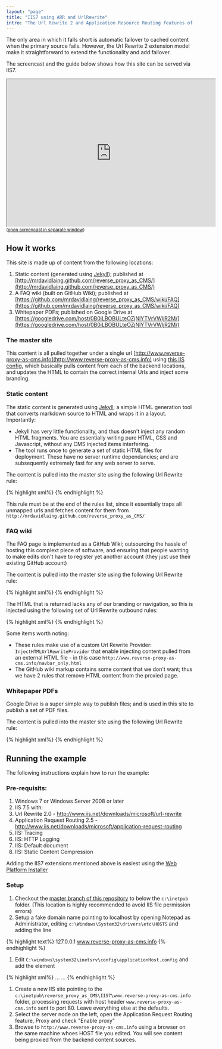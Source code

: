 ```yaml
---
layout: "page"
title: "IIS7 using ARR and UrlRewrite"
intro: "The Url Rewrite 2 and Application Resource Routing features of IIS7+ make it a credible reverse proxy."
---
```


The only area in which it falls short is automatic failover to cached content when the primary source fails.
However, the Url Rewrite 2 extension model make it straightforward to extend the functionality and add failover.

The screencast and the guide below shows how this site can be served via IIS7.

<iframe src="https://cityindex.viewscreencasts.com/embed/2a77b29eeff04af19f2fa02c876758dc" width="560" height="395" seamless="true">Your browser does not seem to handle frames properly.  Watch the screencast <a href="https://cityindex.viewscreencasts.com/2a77b29eeff04af19f2fa02c876758dc">here</a></iframe>
<small>(<a href="https://cityindex.viewscreencasts.com/2a77b29eeff04af19f2fa02c876758dc" target="_blank">open screencast in separate window</a>)</small>

## How it works

This site is made up of content from the following locations:

1. Static content (generated using [Jekyll](http://jekyllrb.com/)); published at [http://mrdavidlaing.github.com/reverse_proxy_as_CMS/](http://mrdavidlaing.github.com/reverse_proxy_as_CMS/)
1. A FAQ wiki (built on GitHub Wiki); published at [https://github.com/mrdavidlaing/reverse_proxy_as_CMS/wiki/FAQ](https://github.com/mrdavidlaing/reverse_proxy_as_CMS/wiki/FAQ)
1. Whitepaper PDFs; published on Google Drive at [https://googledrive.com/host/0B0iLBOBULteOZjNlYTVrVWljR2M/](https://googledrive.com/host/0B0iLBOBULteOZjNlYTVrVWljR2M/)

### The master site
This content is all pulled together under a single url [http://www.reverse-proxy-as-cms.info](http://www.reverse-proxy-as-cms.info) using [this IIS config](https://github.com/mrdavidlaing/reverse_proxy_as_CMS/blob/master/IIS7/www.reverse-proxy-as-cms.info/Web.config), which basically pulls content from each of the backend locations, and updates the HTML to contain the correct internal Urls and inject some branding.

### Static content
The static content is generated using [Jekyll](http://jekyllrb.com/); a simple HTML generation tool that converts markdown source to HTML and wraps it in a layout.  Importantly:

* Jekyll has very little functionality, and thus doesn't inject any random HTML fragments.  You are essentially writing pure HTML, CSS and Javascript, without any CMS injected items interfering.
* The tool runs once to generate a set of static HTML files for deployment. These have no server runtime dependancies; and are subsequently extremely fast for any web server to serve.

The content is pulled into the master site using the following Url Rewrite rule:

{% highlight xml%}
  <rule name="Route the http requests for /" stopProcessing="true">
    <match url="^(.*)" />
    <conditions logicalGrouping="MatchAll" trackAllCaptures="false" />
    <action type="Rewrite" url="http://mrdavidlaing.github.com/reverse_proxy_as_CMS/{R:1}" logRewrittenUrl="true" />
    <serverVariables>
      <set name="HTTP_ACCEPT_ENCODING" value="" />
    </serverVariables>
  </rule>
{% endhighlight %}

This rule must be at the end of the rules list, since it essentially traps all unmapped urls and fetches content for them from `http://mrdavidlaing.github.com/reverse_proxy_as_CMS/`

### FAQ wiki
The FAQ page is implemented as a GitHub Wiki; outsourcing the hassle of hosting this complext piece of software, and ensuring that people wanting to make edits don't have to register yet another account (they just use their existing GitHub account)

The content is pulled into the master site using the following Url Rewrite rule:

{% highlight xml%}
<rule name="Route the http requests for /wiki to GitHub wiki" stopProcessing="true">
  <match url="^/?wiki(.*)" />
  <conditions logicalGrouping="MatchAll" trackAllCaptures="false" />
  <action type="Rewrite" url="https://github.com/mrdavidlaing/reverse_proxy_as_CMS/wiki{R:1}" logRewrittenUrl="true" />
  <serverVariables>
  	<set name="HTTP_ACCEPT_ENCODING" value="" />
  </serverVariables>
</rule>
{% endhighlight %}

The HTML that is returned lacks any of our branding or navigation, so this is injected using the following set of Url Rewrite outbound rules:

{% highlight xml%}
<rule name="Replace Github Wiki nav with our nav" preCondition="IsHTML" enabled="true">
  <match pattern="&lt;div class=&quot;header(\s|.)*&lt;div class=&quot;tabnav&quot;&gt;" />
  <action type="Rewrite" value="{InjectHTMLUrlRewriteProvider:http://www.reverse-proxy-as-cms.info/navbar_only.html} &lt;div class=&quot;tabnav&quot;&gt;" /> 
</rule>
<rule name="Fix Github Wiki wrapper hack" preCondition="IsHTML" enabled="true">
  <match pattern="&lt;div id=&quot;wrapper&quot;" />
  <action type="Rewrite" value="&lt;div id=&quot;wrapper&quot; style=&quot;min-height:auto; margin-bottom:auto;&quot;" /> 
</rule>
<rule name="Replace Github Wiki footer" preCondition="IsHTML" enabled="true">
  <match pattern="&lt;!-- footer --&gt;(\s|.)*&lt;!-- /.#footer --&gt;" />
  <action type="Rewrite" value="&lt;!-- footer removed --&gt;" /> 
</rule>
{% endhighlight %}

Some items worth noting:

* These rules make use of a custom Url Rewrite Provider: `InjectHTMLUrlRewriteProvider` that enable injecting content pulled from an external HTML file - in this case `http://www.reverse-proxy-as-cms.info/navbar_only.html`
* The GitHub wiki markup contains some content that we don't want; thus we have 2 rules that remove HTML content from the proxied page.

### Whitepaper PDFs
Google Drive is a super simple way to publish files; and is used in this site to publish a set of PDF files.

The content is pulled into the master site using the following Url Rewrite rule:

{% highlight xml%}
<rule name="Route the http requests for /whitepapers" stopProcessing="true">
  <match url="^/?whitepapers/(.*)" />
  <conditions logicalGrouping="MatchAll" trackAllCaptures="false" />
  <action type="Rewrite" url="https://googledrive.com/host/0B0iLBOBULteOZjNlYTVrVWljR2M/{R:1}" logRewrittenUrl="true" />
  <serverVariables>
  	<set name="HTTP_ACCEPT_ENCODING" value="" />
  </serverVariables>
</rule>
{% endhighlight %}


## Running the example
The following instructions explain how to run the example:

### Pre-requisits:

1.  Windows 7 or Windows Server 2008 or later
1.  IIS 7.5 with:
  1. Url Rewrite 2.0 - http://www.iis.net/downloads/microsoft/url-rewrite
  1. Application Request Routing 2.5 - http://www.iis.net/downloads/microsoft/application-request-routing 
  1. IIS: Tracing
  1. IIS: HTTP Logging
  1. IIS: Default document
  1. IIS: Static Content Compression
  
Adding the IIS7 extensions mentioned above is easiest using the [Web Platform Installer](http://www.microsoft.com/web/downloads/platform.aspx)

### Setup

1.  Checkout the [master branch of this repository](https://github.com/mrdavidlaing/reverse_proxy_as_CMS) to below the `c:\inetpub` folder.  (This location is highly recommended to avoid IIS file permission errors)
1.  Setup a fake domain name pointing to localhost by opening Notepad as Administrator,  editing `c:\Windows\System32\drivers\etc\HOSTS` and adding the line

{% highlight text%}
127.0.0.1       www.reverse-proxy-as-cms.info
{% endhighlight %}

1.  Edit `C:\windows\system32\inetsrv\config\applicationHost.config` and add the element

{% highlight xml%}
<rewrite>
...
  <allowedServerVariables>
    <add name="HTTP_ACCEPT_ENCODING" />
  </allowedServerVariables>
...
{% endhighlight %}

1.  Create a new IIS site pointing to the `c:\inetpub\reverse_proxy_as_CMS\IIS7\www.reverse-proxy-as-cms.info` folder, processing requests with host header `www.reverse-proxy-as-cms.info` sent to port 80.  Leave everything else at the defaults.
1.  Select the server node on the left, open the Application Request Routing feature, Proxy and check "Enable proxy"
1.  Browse to `http://www.reverse-proxy-as-cms.info` using a browser on the same machine whoes HOST file you edited.  You will see content being proxied from the backend content sources.


